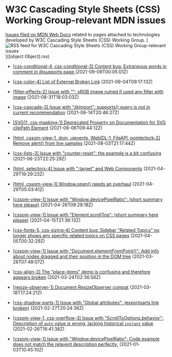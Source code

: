 # W3C Cascading Style Sheets (CSS) Working Group-relevant MDN issues

[Issues filed on MDN Web Docs](https://github.com/mdn/content/issues) related to pages attached to technologies developed by W3C Cascading Style Sheets (CSS) Working Group. [![RSS feed for W3C Cascading Style Sheets (CSS) Working Group-relevant issues](https://www.w3.org/QA/2007/04/feed_icon)]([object Object].rss)

* [[css-conditional-4, css-conditional-3] Content bug: Extraneous words in comment in @supports page ](https://github.com/mdn/content/issues/8761) (2021-09-09T00:05:01Z)
  
* [[css-color-4] List of External Broken Link](https://github.com/mdn/content/issues/8645) (2021-09-04T09:17:13Z)
  
* [[filter-effects-2] Issue with "<filter>": sRGB image ruined if used any filter with image](https://github.com/mdn/content/issues/8499) (2021-08-31T18:03:03Z)
  
* [[css-cascade-3] Issue with "@import": supports() query is not in current recommendation](https://github.com/mdn/content/issues/7934) (2021-08-14T20:46:27Z)
  
* [[SVG11, css-masking-1] Deprecated Property on Documentation for SVG clipPath Element](https://github.com/mdn/content/issues/7653) (2021-08-06T09:44:12Z)
  
* [[html, cssom-view-1, dom, uievents, WebIDL-1, FileAPI, pointerlock-2] Remove alert() from live samples](https://github.com/mdn/content/issues/7566) (2021-08-03T21:17:44Z)
  
* [[css-lists-3] Issue with "counter-reset": the example is a bit confusing](https://github.com/mdn/content/issues/6277) (2021-06-23T22:25:29Z)
  
* [[html, selectors-4] Issue with ":target" and Web Components](https://github.com/mdn/content/issues/4604) (2021-04-29T19:29:23Z)
  
* [[html, cssom-view-1] Window.open() needs an overhaul](https://github.com/mdn/content/issues/4583) (2021-04-29T05:03:41Z)
  
* [[cssom-view-1] Issue with "Window.devicePixelRatio": (short summary here please)](https://github.com/mdn/content/issues/4478) (2021-04-26T09:29:18Z)
  
* [[cssom-view-1] Issue with "Element.scrollTop": (short summary here please)](https://github.com/mdn/content/issues/4142) (2021-04-15T21:36:13Z)
  
* [[css-fonts-5, css-sizing-4] Content bug: Sidebar "Related Topics" no longer shows any specific related topics on CSS pages](https://github.com/mdn/content/issues/3827) (2021-04-05T00:32:29Z)
  
* [[cssom-view-1] Issue with "Document.elementFromPoint()": Add info about nodes dragged and their position in the DOM tree](https://github.com/mdn/content/issues/3520) (2021-03-26T07:48:07Z)
  
* [[css-align-3] The "place-items" demo is confusing and therefore appears broken](https://github.com/mdn/content/issues/3427) (2021-03-24T02:36:56Z)
  
* [[resize-observer-1] Document ResizeObserver compat](https://github.com/mdn/content/issues/3276) (2021-03-18T17:24:21Z)
  
* [[css-shadow-parts-1] Issue with "Global attributes": (exportparts link broken)](https://github.com/mdn/content/issues/2753) (2021-02-27T20:24:36Z)
  
* [[cssom-view-1, css-overflow-3] Issue with "ScrollToOptions.behavior": Description of `auto` value is wrong, lacking historical `instant` value](https://github.com/mdn/content/issues/2719) (2021-02-26T16:41:38Z)
  
* [[cssom-view-1] Issue with "Window.devicePixelRatio": Code example does not match the relavent description perfectly.](https://github.com/mdn/content/issues/873) (2021-01-03T10:45:10Z)
  
